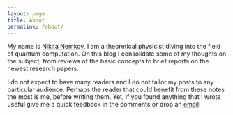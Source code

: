 ```yaml
---
layout: page
title: About
permalink: /about/
---
```

My name is [Nikita Nemkov](https://www.linkedin.com/in/nikita-nemkov/), I am a theoretical physicist diving into the field of quantum computation. On this blog I consolidate some of my thoughts on the subject, from reviews of the basic concepts to brief reports on the newest research papers.

I do not expect to have many readers and I do not tailor my posts to any particular audience. Perhaps the reader that could benefit from these notes the most is me, before writing them. Yet, if you found anything that I wrote useful give me a quick feedback in the comments or drop an [email](../images/email.jpg)!
